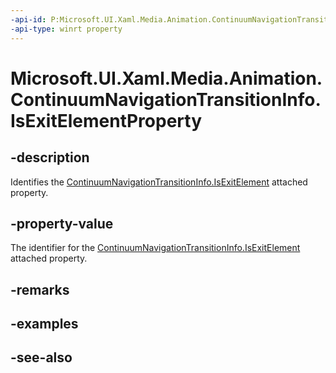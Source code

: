 ```yaml
---
-api-id: P:Microsoft.UI.Xaml.Media.Animation.ContinuumNavigationTransitionInfo.IsExitElementProperty
-api-type: winrt property
---
```


<!-- Property syntax
public Windows.UI.Xaml.DependencyProperty IsExitElementProperty { get; }
-->

# Microsoft.UI.Xaml.Media.Animation.ContinuumNavigationTransitionInfo.IsExitElementProperty

## -description
Identifies the [ContinuumNavigationTransitionInfo.IsExitElement](/uwp/api/microsoft.ui.xaml.media.animation.continuumnavigationtransitioninfo#xaml-attached-properties) attached property.

## -property-value
The identifier for the [ContinuumNavigationTransitionInfo.IsExitElement](/uwp/api/microsoft.ui.xaml.media.animation.continuumnavigationtransitioninfo#xaml-attached-properties) attached property.

## -remarks

## -examples

## -see-also
